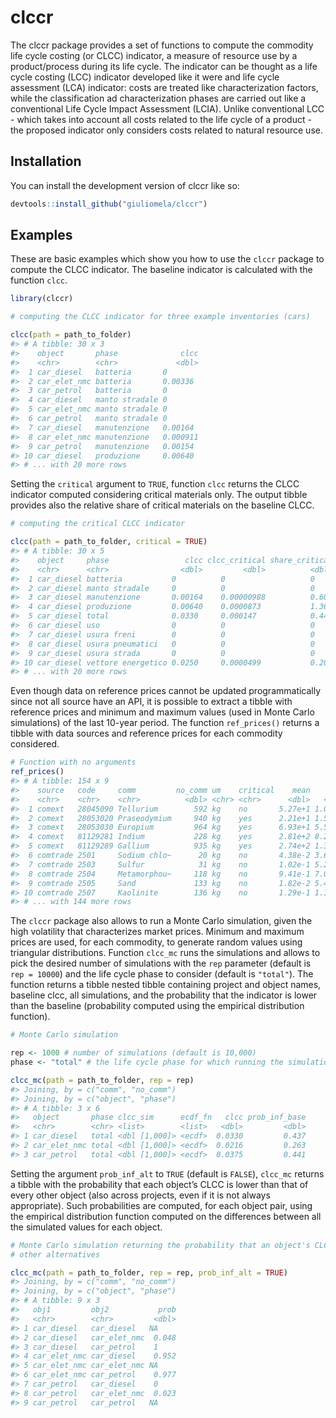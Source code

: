 
<!-- README.md is generated from README.Rmd. Please edit that file -->

# clccr

<!-- badges: start -->
<!-- badges: end -->

The clccr package provides a set of functions to compute the commodity
life cycle costing (or CLCC) indicator, a measure of resource use by a
product/process during its life cycle. The indicator can be thought as a
life cycle costing (LCC) indicator developed like it were and life cycle
assessment (LCA) indicator: costs are treated like characterization
factors, while the classification ad characterization phases are carried
out like a conventional Life Cycle Impact Assessment (LCIA). Unlike
conventional LCC - which takes into account all costs related to the
life cycle of a product - the proposed indicator only considers costs
related to natural resource use.

## Installation

You can install the development version of clccr like so:

``` r
devtools::install_github("giuliomela/clccr")
```

## Examples

These are basic examples which show you how to use the `clccr` package
to compute the CLCC indicator. The baseline indicator is calculated with
the function `clcc`.

``` r
library(clccr)

# computing the CLCC indicator for three example inventories (cars)

clcc(path = path_to_folder)
#> # A tibble: 30 x 3
#>    object       phase              clcc
#>    <chr>        <chr>             <dbl>
#>  1 car_diesel   batteria       0       
#>  2 car_elet_nmc batteria       0.00336 
#>  3 car_petrol   batteria       0       
#>  4 car_diesel   manto stradale 0       
#>  5 car_elet_nmc manto stradale 0       
#>  6 car_petrol   manto stradale 0       
#>  7 car_diesel   manutenzione   0.00164 
#>  8 car_elet_nmc manutenzione   0.000911
#>  9 car_petrol   manutenzione   0.00154 
#> 10 car_diesel   produzione     0.00640 
#> # ... with 20 more rows
```

Setting the `critical` argument to `TRUE`, function `clcc` returns the
CLCC indicator computed considering critical materials only. The output
tibble provides also the relative share of critical materials on the
baseline CLCC.

``` r
# computing the critical CLCC indicator

clcc(path = path_to_folder, critical = TRUE)
#> # A tibble: 30 x 5
#>    object     phase                 clcc clcc_critical share_critical
#>    <chr>      <chr>                <dbl>         <dbl>          <dbl>
#>  1 car_diesel batteria           0          0                   0    
#>  2 car_diesel manto stradale     0          0                   0    
#>  3 car_diesel manutenzione       0.00164    0.00000988          0.603
#>  4 car_diesel produzione         0.00640    0.0000873           1.36 
#>  5 car_diesel total              0.0330     0.000147            0.446
#>  6 car_diesel uso                0          0                   0    
#>  7 car_diesel usura freni        0          0                   0    
#>  8 car_diesel usura pneumatici   0          0                   0    
#>  9 car_diesel usura strada       0          0                   0    
#> 10 car_diesel vettore energetico 0.0250     0.0000499           0.200
#> # ... with 20 more rows
```

Even though data on reference prices cannot be updated programmatically
since not all source have an API, it is possible to extract a tibble
with reference prices and minimum and maximum values (used in Monte
Carlo simulations) of the last 10-year period. The function
`ref_prices()` returns a tibble with data sources and reference prices
for each commodity considered.

``` r
# Function with no arguments
ref_prices()
#> # A tibble: 154 x 9
#>    source   code     comm         no_comm um    critical    mean     min     max
#>    <chr>    <chr>    <chr>          <dbl> <chr> <chr>      <dbl>   <dbl>   <dbl>
#>  1 comext   28045090 Tellurium        592 kg    no       5.27e+1 1.07e+1 2.13e+2
#>  2 comext   28053020 Praseodymium     940 kg    yes      2.21e+1 1.50e+1 3.97e+1
#>  3 comext   28053030 Europium         964 kg    yes      6.93e+1 5.51e+1 1.11e+2
#>  4 comext   81129281 Indium           228 kg    yes      2.81e+2 8.26e+1 4.93e+2
#>  5 comext   81129289 Gallium          935 kg    yes      2.74e+2 1.33e+2 6.22e+2
#>  6 comtrade 2501     Sodium chlo~      20 kg    no       4.38e-2 3.68e-2 5.15e-2
#>  7 comtrade 2503     Sulfur            31 kg    no       1.02e-1 5.20e-2 1.39e-1
#>  8 comtrade 2504     Metamorphou~     118 kg    no       9.41e-1 7.06e-1 1.30e+0
#>  9 comtrade 2505     Sand             133 kg    no       1.82e-2 5.48e-3 3.39e-2
#> 10 comtrade 2507     Kaolinite        136 kg    no       1.29e-1 1.17e-1 1.46e-1
#> # ... with 144 more rows
```

The `clccr` package also allows to run a Monte Carlo simulation, given
the high volatility that characterizes market prices. Minimum and
maximum prices are used, for each commodity, to generate random values
using triangular distributions. Function `clcc_mc` runs the simulations
and allows to pick the desired number of simulations with the `rep`
parameter (default is `rep = 10000`) and the life cycle phase to
consider (default is `"total"`). The function returns a tibble nested
tibble containing project and object names, baseline clcc, all
simulations, and the probability that the indicator is lower than the
baseline (probability computed using the empirical distribution
function).

``` r
# Monte Carlo simulation

rep <- 1000 # number of simulations (default is 10,000)
phase <- "total" # the life cycle phase for which running the simulation

clcc_mc(path = path_to_folder, rep = rep)
#> Joining, by = c("comm", "no_comm")
#> Joining, by = c("object", "phase")
#> # A tibble: 3 x 6
#>   object       phase clcc_sim      ecdf_fn   clcc prob_inf_base
#>   <chr>        <chr> <list>        <list>   <dbl>         <dbl>
#> 1 car_diesel   total <dbl [1,000]> <ecdf>  0.0330         0.437
#> 2 car_elet_nmc total <dbl [1,000]> <ecdf>  0.0216         0.263
#> 3 car_petrol   total <dbl [1,000]> <ecdf>  0.0375         0.441
```

Setting the argument `prob_inf_alt` to `TRUE` (default is `FALSE`),
`clcc_mc` returns a tibble with the probability that each object’s CLCC
is lower than that of every other object (also across projects, even if
it is not always appropriate). Such probabilities are computed, for each
object pair, using the empirical distribution function computed on the
differences between all the simulated values for each object.

``` r
# Monte Carlo simulation returning the probability that an object's CLCC is lower/higher than that of the
# other alternatives

clcc_mc(path = path_to_folder, rep = rep, prob_inf_alt = TRUE)
#> Joining, by = c("comm", "no_comm")
#> Joining, by = c("object", "phase")
#> # A tibble: 9 x 3
#>   obj1         obj2           prob
#>   <chr>        <chr>         <dbl>
#> 1 car_diesel   car_diesel   NA    
#> 2 car_diesel   car_elet_nmc  0.048
#> 3 car_diesel   car_petrol    1    
#> 4 car_elet_nmc car_diesel    0.952
#> 5 car_elet_nmc car_elet_nmc NA    
#> 6 car_elet_nmc car_petrol    0.977
#> 7 car_petrol   car_diesel    0    
#> 8 car_petrol   car_elet_nmc  0.023
#> 9 car_petrol   car_petrol   NA
```
